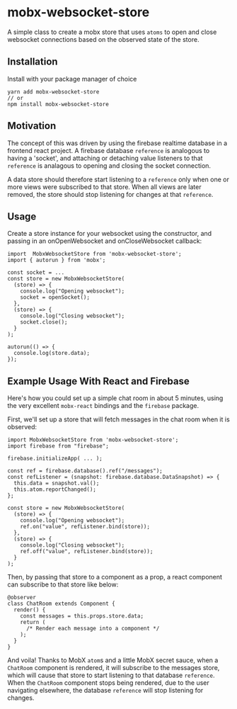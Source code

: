 # mobx-websocket-store

A simple class to create a mobx store that uses `atoms` to open and close websocket connections based on the observed state of the store.

## Installation

Install with your package manager of choice
```
yarn add mobx-websocket-store 
// or
npm install mobx-websocket-store 
```
## Motivation

The concept of this was driven by using the firebase realtime database in a frontend react project. A firebase database `reference` is analogous to having a 'socket', and attaching or detaching value listeners to that `reference` is analagous to opening and closing the socket connection.

A data store should therefore start listening to a `reference` only when one or more views were subscribed to that store. When all views are later removed, the store should stop listening for changes at that `reference`.


## Usage

Create a store instance for your websocket using the constructor, and passing in an onOpenWebsocket and onCloseWebsocket callback:
```
import  MobxWebsocketStore from 'mobx-websocket-store';
import { autorun } from 'mobx';

const socket = ...
const store = new MobxWebsocketStore(
  (store) => {
    console.log("Opening websocket");
    socket = openSocket();
  },
  (store) => {
    console.log("Closing websocket");
    socket.close();
  }
);

autorun(() => {
  console.log(store.data);
});
```

## Example Usage With React and Firebase
Here's how you could set up a simple chat room in about 5 minutes, using the very excellent `mobx-react` bindings and the `firebase` package.

First, we'll set up a store that will fetch messages in the chat room when it is observed:

```
import MobxWebsocketStore from 'mobx-websocket-store';
import firebase from "firebase";

firebase.initializeApp( ... );

const ref = firebase.database().ref("/messages");
const refListener = (snapshot: firebase.database.DataSnapshot) => {
  this.data = snapshot.val();
  this.atom.reportChanged();
};

const store = new MobxWebsocketStore(
  (store) => {
    console.log("Opening websocket");
    ref.on("value", refListener.bind(store));
  },
  (store) => {
    console.log("Closing websocket");
    ref.off("value", refListener.bind(store));
  }
);
```

Then, by passing that store to a component as a prop, a react component can subscribe to that store like below:

```
@observer
class ChatRoom extends Component {
  render() {
    const messages = this.props.store.data;
    return (
      /* Render each message into a component */
    );
  }
}
```

And voila! Thanks to MobX `atom`s and a little MobX secret sauce, when a `ChatRoom` component is rendered, it will subscribe to the messages store, which will cause that store to start listening to that database `reference`. When the `ChatRoom` component stops being rendered, due to the user navigating elsewhere, the database `reference` will stop listening for changes.

